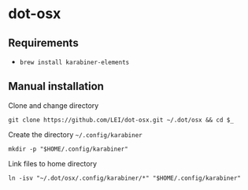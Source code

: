 # dot-osx

## Requirements

- `brew install karabiner-elements`

## Manual installation

Clone and change directory

    git clone https://github.com/LEI/dot-osx.git ~/.dot/osx && cd $_

Create the directory `~/.config/karabiner`

    mkdir -p "$HOME/.config/karabiner"

Link files to home directory

    ln -isv "~/.dot/osx/.config/karabiner/*" "$HOME/.config/karabiner"

